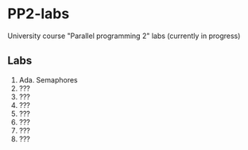 # PP2-labs
University course "Parallel programming 2" labs (currently in progress)

## Labs
1. Ada. Semaphores
2. ???
3. ???
4. ???
5. ???
6. ???
7. ???
8. ???
